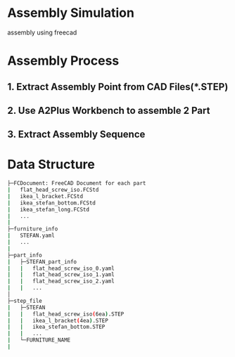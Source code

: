 # Assembly Simulation
assembly using freecad
# Assembly Process
## 1. Extract Assembly Point from CAD Files(*.STEP)
## 2. Use A2Plus Workbench to assemble 2 Part
## 3. Extract Assembly Sequence

# Data Structure
```sh
├─FCDocument: FreeCAD Document for each part
|   flat_head_screw_iso.FCStd
|   ikea_l_bracket.FCStd
|   ikea_stefan_bottom.FCStd
|   ikea_stefan_long.FCStd
|   ...
|
├─furniture_info
|   STEFAN.yaml
|   ...
|
├─part_info
|   ├─STEFAN_part_info
|   |   flat_head_screw_iso_0.yaml
|   |   flat_head_screw_iso_1.yaml
|   |   flat_head_screw_iso_2.yaml
|   |   ...
│      
├─step_file
|   ├─STEFAN
|   |   flat_head_screw_iso(6ea).STEP
|   |   ikea_l_bracket(4ea).STEP
|   |   ikea_stefan_bottom.STEP
|   |   ...
|   └─FURNITURE_NAME
|   

```